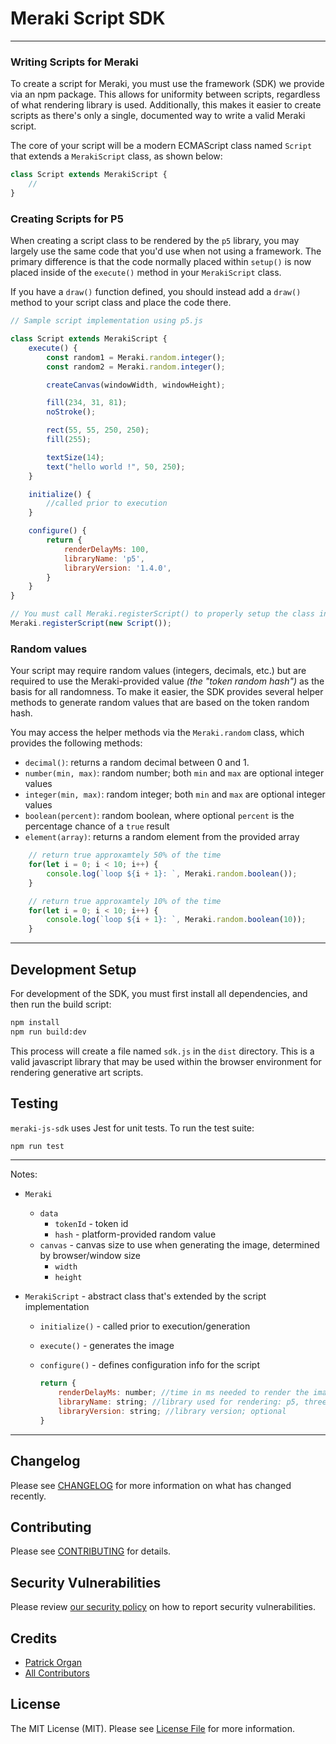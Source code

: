 # Meraki Script SDK

---

### Writing Scripts for Meraki

To create a script for Meraki, you must use the framework (SDK) we provide via an npm package. This allows for uniformity between scripts, regardless of what rendering library is used. Additionally, this makes it easier to create scripts as there's only a single, documented way to write a valid Meraki script.

The core of your script will be a modern ECMAScript class named `Script` that extends a `MerakiScript` class, as shown below:

```js
class Script extends MerakiScript {
    //
}
```

### Creating Scripts for P5

When creating a script class to be rendered by the `p5` library, you may largely use the same code that you'd use when not using a framework.  The primary difference is that the code normally placed within `setup()` is now placed inside of the `execute()` method in your `MerakiScript` class.

If you have a `draw()` function defined, you should instead add a `draw()` method to your script class and place the code there.


```js
// Sample script implementation using p5.js

class Script extends MerakiScript {
    execute() {
        const random1 = Meraki.random.integer();
        const random2 = Meraki.random.integer();

        createCanvas(windowWidth, windowHeight);

        fill(234, 31, 81);
        noStroke();

        rect(55, 55, 250, 250);
        fill(255);

        textSize(14);
        text("hello world !", 50, 250);
    }

    initialize() {
        //called prior to execution
    }

    configure() {
        return {
            renderDelayMs: 100,
            libraryName: 'p5',
            libraryVersion: '1.4.0',
        }
    }
}

// You must call Meraki.registerScript() to properly setup the class instance
Meraki.registerScript(new Script());
```

### Random values

Your script may require random values (integers, decimals, etc.) but are required to use the Meraki-provided value _(the "token random hash")_ as the basis for all randomness.  To make it easier, the SDK provides several helper methods to generate random values that are based on the token random hash.

You may access the helper methods via the `Meraki.random` class, which provides the following methods:

- `decimal()`: returns a random decimal between 0 and 1.
- `number(min, max)`: random number; both `min` and `max` are optional integer values
- `integer(min, max)`: random integer; both `min` and `max` are optional integer values
- `boolean(percent)`: random boolean, where optional `percent` is the percentage chance of a `true` result
- `element(array)`: returns a random element from the provided array

```js
    // return true approxamtely 50% of the time
    for(let i = 0; i < 10; i++) {
        console.log(`loop ${i + 1}: `, Meraki.random.boolean());
    }

    // return true approxamtely 10% of the time
    for(let i = 0; i < 10; i++) {
        console.log(`loop ${i + 1}: `, Meraki.random.boolean(10));
    }
```

---

## Development Setup

For development of the SDK, you must first install all dependencies, and then run the build script:

```bash
npm install
npm run build:dev
```

This process will create a file named `sdk.js` in the `dist` directory.  This is a valid javascript library that may be used within the browser environment for rendering generative art scripts.

## Testing

`meraki-js-sdk` uses Jest for unit tests.  To run the test suite:

```bash
npm run test
```

---

Notes:

- `Meraki`
  - `data`
    - `tokenId` - token id
    - `hash` - platform-provided random value
  - `canvas` - canvas size to use when generating the image, determined by browser/window size
    - `width`
    - `height`

- `MerakiScript` - abstract class that's extended by the script implementation
  - `initialize()` - called prior to execution/generation
  - `execute()` - generates the image
  - `configure()` - defines configuration info for the script

    ```js
    return {
        renderDelayMs: number; //time in ms needed to render the image; optional
        libraryName: string; //library used for rendering: p5, three, etc. required.
        libraryVersion: string; //library version; optional
    }
    ```

---

## Changelog

Please see [CHANGELOG](CHANGELOG.md) for more information on what has changed recently.

## Contributing

Please see [CONTRIBUTING](.github/CONTRIBUTING.md) for details.

## Security Vulnerabilities

Please review [our security policy](../../security/policy) on how to report security vulnerabilities.

## Credits

- [Patrick Organ](https://github.com/patinthehat)
- [All Contributors](../../contributors)

## License

The MIT License (MIT). Please see [License File](LICENSE) for more information.
